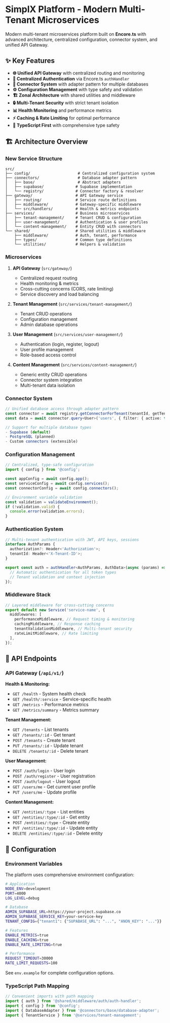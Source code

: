 # SimplX Platform - Modern Multi-Tenant Microservices

Modern multi-tenant microservices platform built on **Encore.ts** with advanced architecture, centralized configuration, connector system, and unified API Gateway.

## ✨ Key Features

- **🌐 Unified API Gateway** with centralized routing and monitoring
- **🔐 Centralized Authentication** via Encore.ts `authHandler`
- **🔌 Connector System** with adapter pattern for multiple databases
- **⚙️ Configuration Management** with type safety and validation
- **🏗️ Zonal Architecture** with shared utilities and middleware
- **🔒 Multi-Tenant Security** with strict tenant isolation
- **📊 Health Monitoring** and performance metrics
- **⚡ Caching & Rate Limiting** for optimal performance
- **🎯 TypeScript First** with comprehensive type safety

## 🏗 Architecture Overview

### New Service Structure

```
src/
├── config/                     # Centralized configuration system
├── connectors/                 # Database adapter pattern
│   ├── base/                   # Abstract adapters
│   ├── supabase/              # Supabase implementation
│   └── registry/              # Connector factory & resolver
├── gateway/                   # API Gateway service
│   ├── routing/               # Service route definitions
│   ├── middleware/            # Gateway-specific middleware
│   └── src/handlers/          # Health & metrics endpoints
├── services/                  # Business microservices
│   ├── tenant-management/     # Tenant CRUD & configuration
│   ├── user-management/       # Authentication & user profiles
│   └── content-management/    # Entity CRUD with connectors
└── shared/                    # Shared utilities & middleware
    ├── middleware/            # Auth, tenant, performance
    ├── types/                 # Common type definitions
    └── utilities/             # Helpers & validation
```

### Microservices

1. **API Gateway** (`src/gateway/`)

   - Centralized request routing
   - Health monitoring & metrics
   - Cross-cutting concerns (CORS, rate limiting)
   - Service discovery and load balancing

2. **Tenant Management** (`src/services/tenant-management/`)

   - Tenant CRUD operations
   - Configuration management
   - Admin database operations

3. **User Management** (`src/services/user-management/`)

   - Authentication (login, register, logout)
   - User profile management
   - Role-based access control

4. **Content Management** (`src/services/content-management/`)
   - Generic entity CRUD operations
   - Connector system integration
   - Multi-tenant data isolation

### Connector System

```typescript
// Unified database access through adapter pattern
const connector = await registry.getConnectorForTenant(tenantId, getTenantConfig);
const data = await connector.query<User>('users', { filter: { active: true } });

// Support for multiple database types
- Supabase (default)
- PostgreSQL (planned)
- Custom connectors (extensible)
```

### Configuration Management

```typescript
// Centralized, type-safe configuration
import { config } from '@config';

const appConfig = await config.app();
const serviceConfig = await config.services();
const connectorConfig = await config.connectors();

// Environment variable validation
const validation = validateEnvironment();
if (!validation.valid) {
  console.error(validation.errors);
}
```

### Authentication System

```typescript
// Multi-tenant authentication with JWT, API keys, sessions
interface AuthParams {
  authorization?: Header<'Authorization'>;
  tenantId: Header<'X-Tenant-ID'>;
}

export const auth = authHandler<AuthParams, AuthData>(async (params) => {
  // Automatic authentication for all token types
  // Tenant validation and context injection
});
```

### Middleware Stack

```typescript
// Layered middleware for cross-cutting concerns
export default new Service('service-name', {
  middlewares: [
    performanceMiddleware, // Request timing & monitoring
    cachingMiddleware, // Response caching
    tenantValidationMiddleware, // Multi-tenant security
    rateLimitMiddleware, // Rate limiting
  ],
});
```

## 🚀 API Endpoints

### API Gateway (`/api/v1/`)

**Health & Monitoring:**

- `GET /health` - System health check
- `GET /health/:service` - Service-specific health
- `GET /metrics` - Performance metrics
- `GET /metrics/summary` - Metrics summary

**Tenant Management:**

- `GET /tenants` - List tenants
- `GET /tenants/:id` - Get tenant
- `POST /tenants` - Create tenant
- `PUT /tenants/:id` - Update tenant
- `DELETE /tenants/:id` - Delete tenant

**User Management:**

- `POST /auth/login` - User login
- `POST /auth/register` - User registration
- `POST /auth/logout` - User logout
- `GET /users/me` - Get current user profile
- `PUT /users/me` - Update profile

**Content Management:**

- `GET /entities/:type` - List entities
- `GET /entities/:type/:id` - Get entity
- `POST /entities/:type` - Create entity
- `PUT /entities/:type/:id` - Update entity
- `DELETE /entities/:type/:id` - Delete entity

## 🔧 Configuration

### Environment Variables

The platform uses comprehensive environment configuration:

```bash
# Application
NODE_ENV=development
PORT=4000
LOG_LEVEL=debug

# Database
ADMIN_SUPABASE_URL=https://your-project.supabase.co
ADMIN_SUPABASE_SERVICE_KEY=your-service-key
TENANT_CONFIG={"tenant1": {"SUPABASE_URL": "...", "ANON_KEY": "..."}}

# Features
ENABLE_METRICS=true
ENABLE_CACHING=true
ENABLE_RATE_LIMITING=true

# Performance
REQUEST_TIMEOUT=30000
RATE_LIMIT_REQUESTS=100
```

See `env.example` for complete configuration options.

### TypeScript Path Mapping

```typescript
// Convenient imports with path mapping
import { auth } from '@shared/middleware/auth/auth-handler';
import { config } from '@config';
import { DatabaseAdapter } from '@connectors/base/database-adapter';
import { TenantService } from '@services/tenant-management';
```
